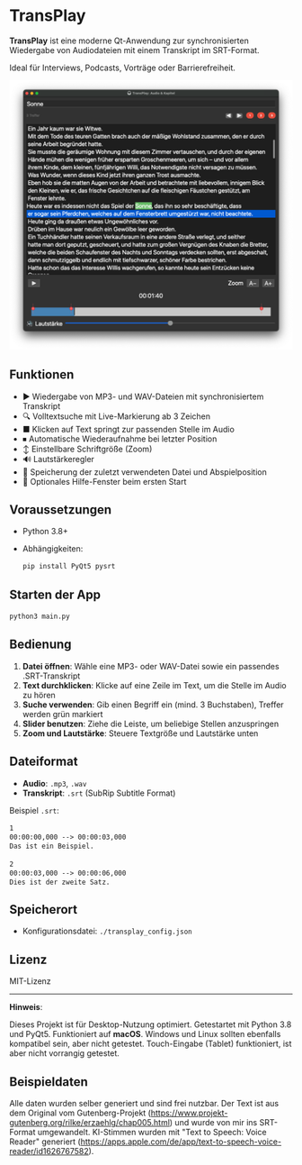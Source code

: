 # TransPlay

**TransPlay** ist eine moderne Qt-Anwendung zur synchronisierten Wiedergabe von Audiodateien mit einem Transkript im SRT-Format.

Ideal für Interviews, Podcasts, Vorträge oder Barrierefreiheit.

![Bildschirmfoto 2025-06-26 um 18.13.49.png](media/Bildschirmfoto%202025-06-26%20um%2018.13.49.png)


## Funktionen

* ▶ Wiedergabe von MP3- und WAV-Dateien mit synchronisiertem Transkript
* 🔍 Volltextsuche mit Live-Markierung ab 3 Zeichen
* ■ Klicken auf Text springt zur passenden Stelle im Audio
* ⏹ Automatische Wiederaufnahme bei letzter Position
* ↕ Einstellbare Schriftgröße (Zoom)
* 🔊 Lautstärkeregler
* 📁 Speicherung der zuletzt verwendeten Datei und Abspielposition
* 🔹 Optionales Hilfe-Fenster beim ersten Start

## Voraussetzungen

* Python 3.8+
* Abhängigkeiten:

  ```bash
  pip install PyQt5 pysrt
  ```

## Starten der App

```bash
python3 main.py
```

## Bedienung

1. **Datei öffnen**: Wähle eine MP3- oder WAV-Datei sowie ein passendes .SRT-Transkript
2. **Text durchklicken**: Klicke auf eine Zeile im Text, um die Stelle im Audio zu hören
3. **Suche verwenden**: Gib einen Begriff ein (mind. 3 Buchstaben), Treffer werden grün markiert
4. **Slider benutzen**: Ziehe die Leiste, um beliebige Stellen anzuspringen
5. **Zoom und Lautstärke**: Steuere Textgröße und Lautstärke unten

## Dateiformat

* **Audio**: `.mp3`, `.wav`
* **Transkript**: `.srt` (SubRip Subtitle Format)

Beispiel `.srt`:

```
1
00:00:00,000 --> 00:00:03,000
Das ist ein Beispiel.

2
00:00:03,000 --> 00:00:06,000
Dies ist der zweite Satz.
```

## Speicherort

* Konfigurationsdatei: `./transplay_config.json`

## Lizenz

MIT-Lizenz

---

**Hinweis**: 

Dieses Projekt ist für Desktop-Nutzung optimiert. 
Getestartet mit Python 3.8 und PyQt5. Funktioniert auf **macOS**. 
Windows und Linux sollten ebenfalls kompatibel sein, aber nicht getestet.
Touch-Eingabe (Tablet) funktioniert, ist aber nicht vorrangig getestet.

## Beispieldaten
Alle daten wurden selber generiert und sind frei nutzbar.
Der Text ist aus dem Original vom Gutenberg-Projekt (https://www.projekt-gutenberg.org/rilke/erzaehlg/chap005.html) und wurde von mir ins SRT-Format umgewandelt.
KI-Stimmen wurden mit "Text to Speech: Voice Reader" generiert (https://apps.apple.com/de/app/text-to-speech-voice-reader/id1626767582).